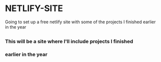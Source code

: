 # NETLIFY-SITE
Going to set up a free netlify site with some of the projects I finished earlier in the year
##
### This will be a site where I'll include projects I finished 
### earlier in the year
